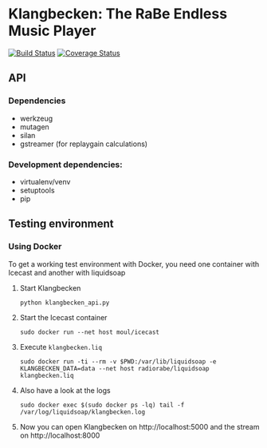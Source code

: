 # Klangbecken: The RaBe Endless Music Player

[![Build Status](https://travis-ci.org/radiorabe/klangbecken.svg)](https://travis-ci.org/radiorabe/klangbecken)
[![Coverage Status](https://codecov.io/gh/radiorabe/klangbecken/branch/master/graph/badge.svg)](https://codecov.io/gh/radiorabe/klangbecken)

## API

### Dependencies

* werkzeug
* mutagen
* silan
* gstreamer (for replaygain calculations)


### Development dependencies:

 * virtualenv/venv
 * setuptools
 * pip

## Testing environment

### Using Docker

To get a working test environment with Docker, you need one container with Icecast and another with liquidsoap

1. Start Klangbecken
    ```
    python klangbecken_api.py
    ```
2. Start the Icecast container
    ```
    sudo docker run --net host moul/icecast
    ```
3. Execute `klangbecken.liq`
    ```
    sudo docker run -ti --rm -v $PWD:/var/lib/liquidsoap -e KLANGBECKEN_DATA=data --net host radiorabe/liquidsoap klangbecken.liq
    ```
4. Also have a look at the logs
    ```
    sudo docker exec $(sudo docker ps -lq) tail -f /var/log/liquidsoap/klangbecken.log
    ```
5. Now you can open Klangbecken on http://localhost:5000 and the stream on http://localhost:8000
